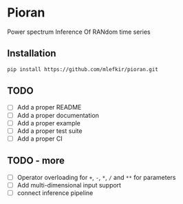 # Pioran

Power spectrum Inference Of RANdom time series
<!-- Gaussian Processes Regression on irregularly sampled time series  -->

## Installation

```bash
pip install https://github.com/mlefkir/pioran.git
```

## TODO

- [ ] Add a proper README
- [ ] Add a proper documentation
- [ ] Add a proper example
- [ ] Add a proper test suite
- [ ] Add a proper CI

## TODO - more

- [ ] Operator overloading for `+`, `-`, `*`, `/` and `**` for parameters
- [ ] Add multi-dimensional input support
- [ ] connect inference pipeline